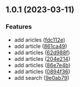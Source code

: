 

## 1.0.1 (2023-03-11)


### Features

* add aricles ([fdc112e](https://github.com/fang-kang/note/commit/fdc112e47ef90577165033dcc85aa40d0f99c36d))
* add article ([861ca49](https://github.com/fang-kang/note/commit/861ca49446b11c20e76b31507eaf0d7457645af6))
* add articles ([62d988f](https://github.com/fang-kang/note/commit/62d988f3a131812bb2e431de4bf6dd0d330747c1))
* add articles ([204e214](https://github.com/fang-kang/note/commit/204e214db2943b41880c55617c1727f3c4d202ce))
* add articles ([86e7e4b](https://github.com/fang-kang/note/commit/86e7e4b564a5d8acfb4e1f56d79ab9189e9984f2))
* add articles ([0894f36](https://github.com/fang-kang/note/commit/0894f36c7db2180db6557d6612b79df29cd8018b))
* add search ([9e0ab79](https://github.com/fang-kang/note/commit/9e0ab79f7c377bfcfd46faa626d7a35c26db623a))
